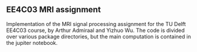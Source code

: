 ## EE4C03 MRI assignment
Implementation of the MRI signal processing assignment for the TU Delft EE4C03 course, by Arthur Admiraal and Yizhuo Wu. The code is divided over various package directories, but the main computation is contained in the jupiter notebook.